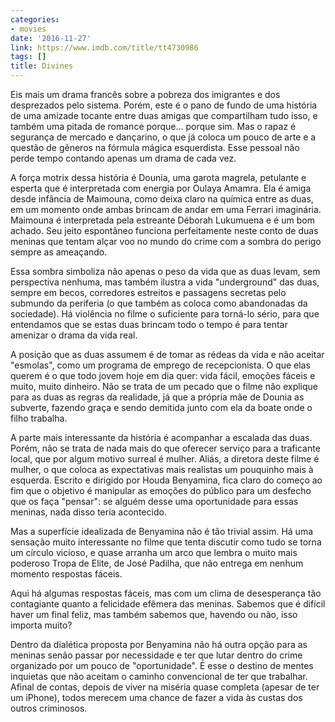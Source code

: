 ```yaml
---
categories:
- movies
date: '2016-11-27'
link: https://www.imdb.com/title/tt4730986
tags: []
title: Divines
---
```


Eis mais um drama francês sobre a pobreza dos imigrantes e dos desprezados pelo sistema. Porém, este é o pano de fundo de uma história de uma amizade tocante entre duas amigas que compartilham tudo isso, e também uma pitada de romance porque... porque sim. Mas o rapaz é segurança de mercado e dançarino, o que já coloca um pouco de arte e a questão de gêneros na fórmula mágica esquerdista. Esse pessoal não perde tempo contando apenas um drama de cada vez.

A força motrix dessa história é Dounia, uma garota magrela, petulante e esperta que é interpretada com energia por Oulaya Amamra. Ela é amiga desde infância de Maimouna, como deixa claro na química entre as duas, em um momento onde ambas brincam de andar em uma Ferrari imaginária. Maimouna é interpretada pela estreante Déborah Lukumuena e é um bom achado. Seu jeito espontâneo funciona perfeitamente neste conto de duas meninas que tentam alçar voo no mundo do crime com a sombra do perigo sempre as ameaçando.

Essa sombra simboliza não apenas o peso da vida que as duas levam, sem perspectiva nenhuma, mas também ilustra a vida "underground" das duas, sempre em becos, corredores estreitos e passagens secretas pelo submundo da periferia (o que também as coloca como abandonadas da sociedade). Há violência no filme o suficiente para torná-lo sério, para que entendamos que se estas duas brincam todo o tempo é para tentar amenizar o drama da vida real.

A posição que as duas assumem é de tomar as rédeas da vida e não aceitar "esmolas", como um programa de emprego de recepcionista. O que elas querem é o que todo jovem hoje em dia quer: vida fácil, emoções fáceis e muito, muito dinheiro. Não se trata de um pecado que o filme não explique para as duas as regras da realidade, já que a própria mãe de Dounia as subverte, fazendo graça e sendo demitida junto com ela da boate onde o filho trabalha.

A parte mais interessante da história é acompanhar a escalada das duas. Porém, não se trata de nada mais do que oferecer serviço para a traficante local, que por algum motivo surreal é mulher. Aliás, a diretora deste filme é mulher, o que coloca as expectativas mais realistas um pouquinho mais à esquerda. Escrito e dirigido por Houda Benyamina, fica claro do começo ao fim que o objetivo é manipular as emoções do público para um desfecho que os faça "pensar": se alguém desse uma oportunidade para essas meninas, nada disso teria acontecido.

Mas a superfície idealizada de Benyamina não é tão trivial assim. Há uma sensação muito interessante no filme que tenta discutir como tudo se torna um círculo vicioso, e quase arranha um arco que lembra o muito mais poderoso Tropa de Elite, de José Padilha, que não entrega em nenhum momento respostas fáceis.

Aqui há algumas respostas fáceis, mas com um clima de desesperança tão contagiante quanto a felicidade efêmera das meninas. Sabemos que é difícil haver um final feliz, mas também sabemos que, havendo ou não, isso importa muito?

Dentro da dialética proposta por Benyamina não há outra opção para as meninas senão passar por necessidade e ter que lutar dentro do crime organizado por um pouco de "oportunidade". É esse o destino de mentes inquietas que não aceitam o caminho convencional de ter que trabalhar. Afinal de contas, depois de viver na miséria quase completa (apesar de ter um iPhone), todos merecem uma chance de fazer a vida às custas dos outros criminosos.